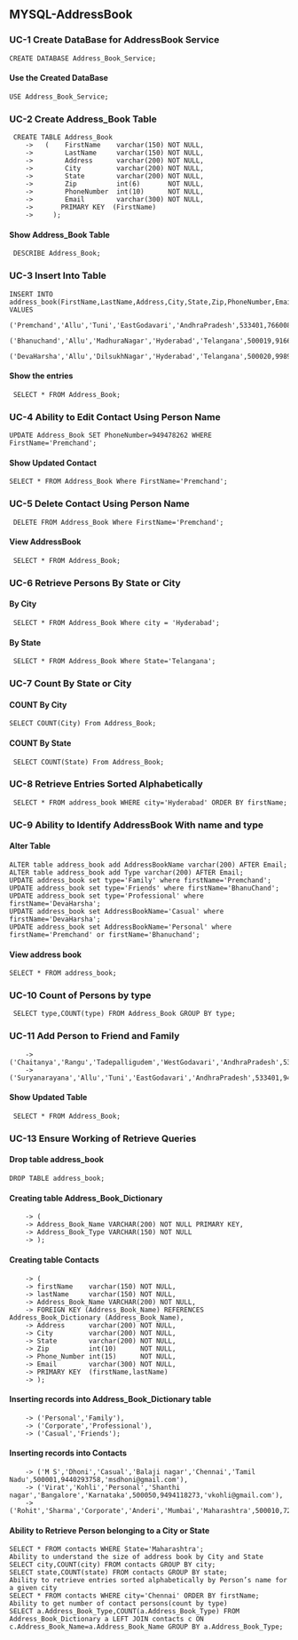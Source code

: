 ## MYSQL-AddressBook
### UC-1 Create DataBase for AddressBook Service
`CREATE DATABASE Address_Book_Service;`
#### Use the Created DataBase
`USE Address_Book_Service;`
### UC-2 Create Address_Book Table
```
 CREATE TABLE Address_Book
    ->   (    FirstName    varchar(150) NOT NULL,
    ->        LastName     varchar(150) NOT NULL,
    ->        Address      varchar(200) NOT NULL,
    ->        City         varchar(200) NOT NULL,
    ->        State        varchar(200) NOT NULL,
    ->        Zip          int(6)       NOT NULL,
    ->        PhoneNumber  int(10)      NOT NULL,
    ->        Email        varchar(300) NOT NULL,
    ->       PRIMARY KEY  (FirstName)
    ->     );
 ```
 #### Show Address_Book Table
 ` DESCRIBE Address_Book;`
 ### UC-3 Insert Into Table
 ```
INSERT INTO address_book(FirstName,LastName,Address,City,State,Zip,PhoneNumber,Email) VALUES
     ('Premchand','Allu','Tuni','EastGodavari','AndhraPradesh',533401,766008866,'premchandallu@gmail.com'),
     ('Bhanuchand','Allu','MadhuraNagar','Hyderabad','Telangana',500019,916699211,'bhanuchandallu@gmail.com'),
     ('DevaHarsha','Allu','DilsukhNagar','Hyderabad','Telangana',500020,998903355,'devaharsha@gmail.com');
 ```
 #### Show the entries
 ` SELECT * FROM Address_Book;`
 ### UC-4 Ability to Edit Contact Using Person Name
 ```
 UPDATE Address_Book SET PhoneNumber=949478262 WHERE FirstName='Premchand';
 ```
 ####  Show Updated Contact
 ```SELECT * FROM Address_Book Where FirstName='Premchand';```
### UC-5 Delete Contact Using Person Name
``` DELETE FROM Address_Book Where FirstName='Premchand';```
#### View AddressBook
``` SELECT * FROM Address_Book;```
### UC-6 Retrieve Persons By State or City
#### By City
``` SELECT * FROM Address_Book Where city = 'Hyderabad';```
#### By State
``` SELECT * FROM Address_Book Where State='Telangana';```
### UC-7 Count By State or City
#### COUNT By City
```SELECT COUNT(City) From Address_Book;```
#### COUNT By State
``` SELECT COUNT(State) From Address_Book;```

### UC-8 Retrieve Entries Sorted Alphabetically
` SELECT * FROM address_book WHERE city='Hyderabad' ORDER BY firstName;`

### UC-9 Ability to Identify AddressBook With name and type

#### Alter Table
```
ALTER table address_book add AddressBookName varchar(200) AFTER Email;
ALTER table address_book add Type varchar(200) AFTER Email;
UPDATE address_book set type='Family' where firstName='Premchand';
UPDATE address_book set type='Friends' where firstName='BhanuChand';
UPDATE address_book set type='Professional' where firstName='DevaHarsha';
UPDATE address_book set AddressBookName='Casual' where firstName='DevaHarsha';
UPDATE address_book set AddressBookName='Personal' where firstName='Premchand' or firstName='Bhanuchand';
```
#### View address book
```SELECT * FROM address_book;```
### UC-10 Count of Persons by type
``` SELECT type,COUNT(type) FROM Address_Book GROUP BY type;```
### UC-11 Add Person to Friend and Family
```INSERT INTO address_book(FirstName,LastName,Address,City,State,Zip,PhoneNumber,Email,Type,AddressBookName) VALUES
    -> ('Chaitanya','Rangu','Tadepalligudem','WestGodavari','AndhraPradesh',531106,901417141,'chaitanyarangu@gmail.com','Friends','Personal'),
    -> ('Suryanarayana','Allu','Tuni','EastGodavari','AndhraPradesh',533401,949361331,'suryam_allu@gmail.com','Family','Personal');
```
#### Show Updated Table
``` SELECT * FROM Address_Book;```
### UC-13 Ensure Working of Retrieve Queries
#### Drop table address_book
```DROP TABLE address_book;```

#### Creating table Address_Book_Dictionary
```CREATE TABLE Address_Book_Dictionary
    -> (
    -> Address_Book_Name VARCHAR(200) NOT NULL PRIMARY KEY,
    -> Address_Book_Type VARCHAR(150) NOT NULL
    -> );
 ```
#### Creating table Contacts
```CREATE TABLE contacts
    -> (
    -> firstName    varchar(150) NOT NULL,
    -> lastName     varchar(150) NOT NULL,
    -> Address_Book_Name VARCHAR(200) NOT NULL,
    -> FOREIGN KEY (Address_Book_Name) REFERENCES Address_Book_Dictionary (Address_Book_Name),
    -> Address      varchar(200) NOT NULL,
    -> City         varchar(200) NOT NULL,
    -> State        varchar(200) NOT NULL,
    -> Zip          int(10)      NOT NULL,
    -> Phone_Number int(15)      NOT NULL,
    -> Email        varchar(300) NOT NULL,
    -> PRIMARY KEY  (firstName,lastName)
    -> );
 ```
#### Inserting records into Address_Book_Dictionary table
```INSERT INTO Address_Book_Dictionary VALUES
    -> ('Personal','Family'),
    -> ('Corporate','Professional'),
    -> ('Casual','Friends');
```
#### Inserting records into Contacts
```INSERT INTO contacts VALUES
    -> ('M S','Dhoni','Casual','Balaji nagar','Chennai','Tamil Nadu',500001,9440293758,'msdhoni@gmail.com'),
    -> ('Virat','Kohli','Personal','Shanthi nagar','Bangalore','Karnataka',500050,9494118273,'vkohli@gmail.com'),
    -> ('Rohit','Sharma','Corporate','Anderi','Mumbai','Maharashtra',500010,7207020464,'rohit@gmail.com');
```    
#### Ability to Retrieve Person belonging to a City or State
```SELECT * FROM contacts WHERE City='Bangalore';
SELECT * FROM contacts WHERE State='Maharashtra';
Ability to understand the size of address book by City and State
SELECT city,COUNT(city) FROM contacts GROUP BY city;
SELECT state,COUNT(state) FROM contacts GROUP BY state;
Ability to retrieve entries sorted alphabetically by Person’s name for a given city
SELECT * FROM contacts WHERE city='Chennai' ORDER BY firstName;
Ability to get number of contact persons(count by type)
SELECT a.Address_Book_Type,COUNT(a.Address_Book_Type) FROM Address_Book_Dictionary a LEFT JOIN contacts c ON c.Address_Book_Name=a.Address_Book_Name GROUP BY a.Address_Book_Type;
```
